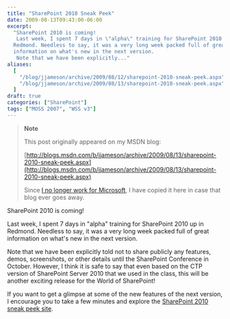 ```yaml
---
title: "SharePoint 2010 Sneak Peek"
date: 2009-08-13T09:43:00-06:00
excerpt:
  "SharePoint 2010 is coming! 
   Last week, I spent 7 days in \"alpha\" training for SharePoint 2010 up in
  Redmond. Needless to say, it was a very long week packed full of great
  information on what's new in the next version. 
   Note that we have been explicitly..."
aliases:
  [
    "/blog/jjameson/archive/2009/08/12/sharepoint-2010-sneak-peek.aspx",
    "/blog/jjameson/archive/2009/08/13/sharepoint-2010-sneak-peek.aspx",
  ]
draft: true
categories: ["SharePoint"]
tags: ["MOSS 2007", "WSS v3"]
---
```


> **Note**
>
> This post originally appeared on my MSDN blog:
>
> [http://blogs.msdn.com/b/jjameson/archive/2009/08/13/sharepoint-2010-sneak-peek.aspx](http://blogs.msdn.com/b/jjameson/archive/2009/08/13/sharepoint-2010-sneak-peek.aspx)
>
> Since
> [I no longer work for Microsoft](/blog/jjameson/2011/09/02/last-day-with-microsoft),
> I have copied it here in case that blog ever goes away.

SharePoint 2010 is coming!

Last week, I spent 7 days in "alpha" training for SharePoint 2010 up in Redmond.
Needless to say, it was a very long week packed full of great information on
what's new in the next version.

Note that we have been explicitly told not to share publicly any features,
demos, screenshots, or other details until the SharePoint Conference in October.
However, I think it is safe to say that even based on the CTP version of
SharePoint Server 2010 that we used in the class, this will be another exciting
release for the World of SharePoint!

If you want to get a glimpse at some of the new features of the next version, I
encourage you to take a few minutes and explore the
[SharePoint 2010 sneak peek site](http://sharepoint.microsoft.com/2010/sneak_peek).
